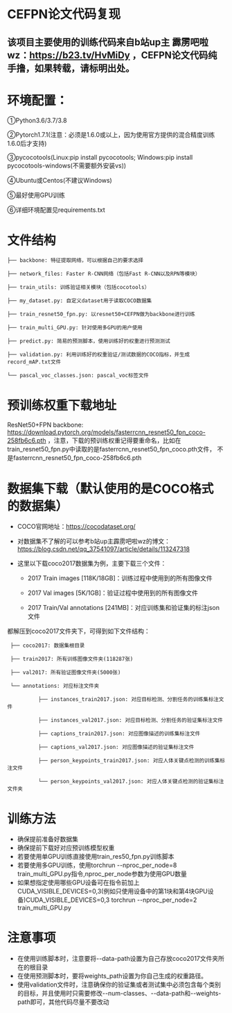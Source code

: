 # CEFPN论文代码复现
## 该项目主要使用的训练代码来自b站up主 霹雳吧啦wz：https://b23.tv/HvMiDy ，CEFPN论文代码纯手撸，如果转载，请标明出处。
# 环境配置：
①Python3.6/3.7/3.8

②Pytorch1.7.1(注意：必须是1.6.0或以上，因为使用官方提供的混合精度训练1.6.0后才支持)

③pycocotools(Linux:pip install pycocotools; Windows:pip install pycocotools-windows(不需要额外安装vs))

④Ubuntu或Centos(不建议Windows)

⑤最好使用GPU训练

⑥详细环境配置见requirements.txt

# 文件结构
    ├── backbone: 特征提取网络，可以根据自己的要求选择
  
    ├── network_files: Faster R-CNN网络（包括Fast R-CNN以及RPN等模块）
  
    ├── train_utils: 训练验证相关模块（包括cocotools）
  
    ├── my_dataset.py: 自定义dataset用于读取COCO数据集
  
    ├── train_resnet50_fpn.py: 以resnet50+CEFPN做为backbone进行训练
  
    ├── train_multi_GPU.py: 针对使用多GPU的用户使用
  
    ├── predict.py: 简易的预测脚本，使用训练好的权重进行预测测试
  
    ├── validation.py: 利用训练好的权重验证/测试数据的COCO指标，并生成record_mAP.txt文件
  
    └── pascal_voc_classes.json: pascal_voc标签文件
 # 预训练权重下载地址 
   ResNet50+FPN backbone: https://download.pytorch.org/models/fasterrcnn_resnet50_fpn_coco-258fb6c6.pth ，注意，下载的预训练权重记得要重命名，比如在train_resnet50_fpn.py中读取的是fasterrcnn_resnet50_fpn_coco.pth文件， 不是fasterrcnn_resnet50_fpn_coco-258fb6c6.pth
  
# 数据集下载（默认使用的是COCO格式的数据集）
- COCO官网地址：https://cocodataset.org/
  
- 对数据集不了解的可以参考b站up主霹雳吧啦wz的博文：https://blog.csdn.net/qq_37541097/article/details/113247318
- 这里以下载coco2017数据集为例，主要下载三个文件：

    - 2017 Train images [118K/18GB]：训练过程中使用到的所有图像文件

    - 2017 Val images [5K/1GB]：验证过程中使用到的所有图像文件

    - 2017 Train/Val annotations [241MB]：对应训练集和验证集的标注json文件

都解压到coco2017文件夹下，可得到如下文件结构：

     ├── coco2017: 数据集根目录

     ├── train2017: 所有训练图像文件夹(118287张)
     
     ├── val2017: 所有验证图像文件夹(5000张)
     
     └── annotations: 对应标注文件夹
     
              ├── instances_train2017.json: 对应目标检测、分割任务的训练集标注文件
              
              ├── instances_val2017.json: 对应目标检测、分割任务的验证集标注文件
              
              ├── captions_train2017.json: 对应图像描述的训练集标注文件
              
              ├── captions_val2017.json: 对应图像描述的验证集标注文件
              
              ├── person_keypoints_train2017.json: 对应人体关键点检测的训练集标注文件
              
              └── person_keypoints_val2017.json: 对应人体关键点检测的验证集标注文件夹
# 训练方法
- 确保提前准备好数据集
- 确保提前下载好对应预训练模型权重
- 若要使用单GPU训练直接使用train_res50_fpn.py训练脚本
- 若要使用多GPU训练，使用torchrun --nproc_per_node=8 train_multi_GPU.py指令,nproc_per_node参数为使用GPU数量
- 如果想指定使用哪些GPU设备可在指令前加上CUDA_VISIBLE_DEVICES=0,3(例如只使用设备中的第1块和第4块GPU设备)CUDA_VISIBLE_DEVICES=0,3 torchrun --nproc_per_node=2 train_multi_GPU.py
# 注意事项
- 在使用训练脚本时，注意要将--data-path设置为自己存放coco2017文件夹所在的根目录
- 在使用预测脚本时，要将weights_path设置为你自己生成的权重路径。
- 使用validation文件时，注意确保你的验证集或者测试集中必须包含每个类别的目标，并且使用时只需要修改--num-classes、--data-path和--weights-path即可，其他代码尽量不要改动
